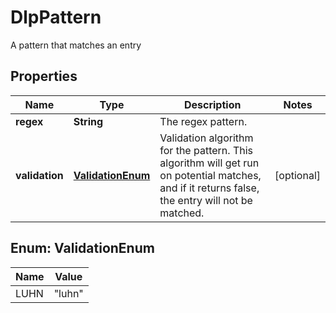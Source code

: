 

# DlpPattern

A pattern that matches an entry

## Properties

| Name | Type | Description | Notes |
|------------ | ------------- | ------------- | -------------|
|**regex** | **String** | The regex pattern. |  |
|**validation** | [**ValidationEnum**](#ValidationEnum) | Validation algorithm for the pattern. This algorithm will get run on potential matches, and if it returns false, the entry will not be matched. |  [optional] |



## Enum: ValidationEnum

| Name | Value |
|---- | -----|
| LUHN | &quot;luhn&quot; |



